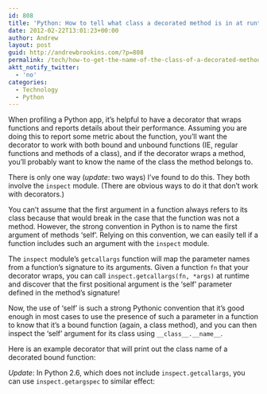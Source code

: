 ```yaml
---
id: 808
title: 'Python: How to tell what class a decorated method is in at runtime'
date: 2012-02-22T13:01:23+00:00
author: Andrew
layout: post
guid: http://andrewbrookins.com/?p=808
permalink: /tech/how-to-get-the-name-of-the-class-of-a-decorated-method-in-python/
aktt_notify_twitter:
  - 'no'
categories:
  - Technology
  - Python
---
```

When profiling a Python app, it&#8217;s helpful to have a decorator that wraps functions and reports details about their performance. Assuming you are doing this to report some metric about the function, you&#8217;ll want the decorator to work with both bound and unbound functions (IE, regular functions and methods of a class), and if the decorator wraps a method, you&#8217;ll probably want to know the name of the class the method belongs to.

There is only one way (_update_: two ways) I&#8217;ve found to do this. They both involve the `inspect` module. (There are obvious ways to do it that don&#8217;t work with decorators.)

You can&#8217;t assume that the first argument in a function always refers to its class because that would break in the case that the function was not a method. However, the strong convention in Python is to name the first argument of methods &#8216;self&#8217;. Relying on this convention, we can easily tell if a function includes such an argument with the `inspect` module.

The `inspect` module&#8217;s `getcallargs` function will map the parameter names from a function&#8217;s signature to its arguments. Given a function `fn` that your decorator wraps, you can call `inspect.getcallargs(fn, *args)` at runtime and discover that the first positional argument is the &#8216;self&#8217; parameter defined in the method&#8217;s signature!

Now, the use of &#8216;self&#8217; is such a strong Pythonic convention that it&#8217;s good enough in most cases to use the presence of such a parameter in a function to know that it&#8217;s a bound function (again, a class method), and you can then inspect the &#8216;self&#8217; argument for its class using `__class__.__name__`.

Here is an example decorator that will print out the class name of a decorated bound function:



_Update_: In Python 2.6, which does not include `inspect.getcallargs`, you can use `inspect.getargspec` to similar effect: